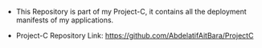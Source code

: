 - This Repository is part of my Project-C, it contains all the deployment manifests of my applications.

- Project-C Repository Link: https://github.com/AbdelatifAitBara/ProjectC
